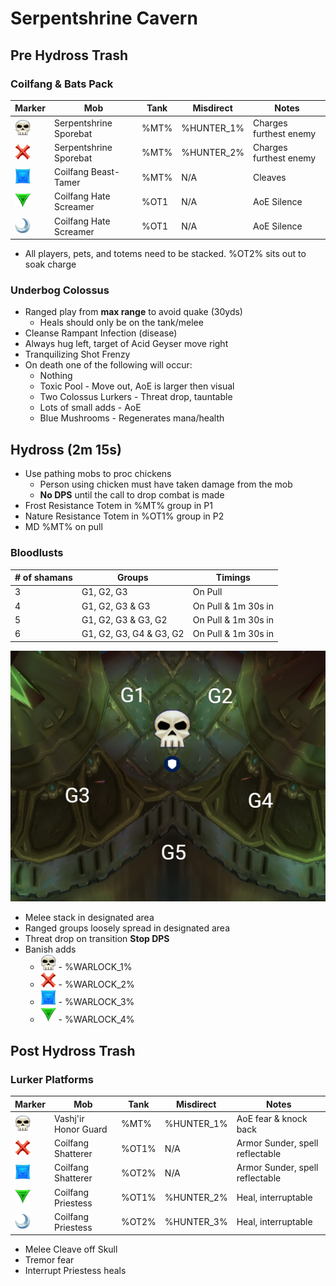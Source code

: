 # Serpentshrine Cavern

## Pre Hydross Trash
### Coilfang & Bats Pack
Marker | Mob | Tank | Misdirect | Notes
-------|-----|------|-----------|------
<img src="images/skull.png" width="25" height="25"> | Serpentshrine Sporebat | %MT% | %HUNTER_1% | Charges furthest enemy
<img src="images/cross.png" width="25" height="25"> | Serpentshrine Sporebat | %MT% | %HUNTER_2% | Charges furthest enemy
<img src="images/square.png" width="25" height="25"> | Coilfang Beast-Tamer | %MT%  | N/A | Cleaves
<img src="images/triangle.png" width="25" height="25"> | Coilfang Hate Screamer | %OT1 | N/A | AoE Silence
<img src="images/moon.png" width="25" height="25"> | Coilfang Hate Screamer | %OT1 | N/A | AoE Silence
* All players, pets, and totems need to be stacked. %OT2% sits out to soak charge

### Underbog Colossus
* Ranged play from **max range** to avoid quake (30yds)
    * Heals should only be on the tank/melee
* Cleanse Rampant Infection (disease)
* Always hug left, target of Acid Geyser move right
* Tranquilizing Shot Frenzy
* On death one of the following will occur:
    * Nothing
    * Toxic Pool - Move out, AoE is larger then visual
    * Two Colossus Lurkers - Threat drop, tauntable
    * Lots of small adds - AoE
    * Blue Mushrooms - Regenerates mana/health

## Hydross (2m 15s)
* Use pathing mobs to proc chickens
    * Person using chicken must have taken damage from the mob
    * **No DPS** until the call to drop combat is made
* Frost Resistance Totem in %MT% group in P1
* Nature Resistance Totem in %OT1% group in P2
* MD %MT% on pull
### Bloodlusts
\# of shamans | Groups | Timings
-------------|--------|---------
3 | G1, G2, G3 | On Pull
4 | G1, G2, G3 & G3 | On Pull & 1m 30s in
5 | G1, G2, G3 & G3, G2 | On Pull & 1m 30s in
6 | G1, G2, G3, G4 & G3, G2 | On Pull & 1m 30s in

![Hydross](images/hydross.png)

* Melee stack in designated area
* Ranged groups loosely spread in designated area
* Threat drop on transition **Stop DPS**
* Banish adds
    * <img src="images/skull.png" width="25" height="25"> - %WARLOCK_1%
    * <img src="images/cross.png" width="25" height="25"> - %WARLOCK_2%
    * <img src="images/square.png" width="25" height="25"> - %WARLOCK_3%
    * <img src="images/triangle.png" width="25" height="25"> - %WARLOCK_4%

## Post Hydross Trash
### Lurker Platforms
Marker | Mob | Tank | Misdirect | Notes
-------|-----|------|-----------|------
<img src="images/skull.png" width="25" height="25"> | Vashj'ir Honor Guard | %MT% | %HUNTER_1% | AoE fear & knock back
<img src="images/cross.png" width="25" height="25"> | Coilfang Shatterer | %OT1% | N/A | Armor Sunder, spell reflectable
<img src="images/square.png" width="25" height="25"> | Coilfang Shatterer | %OT2% | N/A | Armor Sunder, spell reflectable
<img src="images/triangle.png" width="25" height="25"> | Coilfang Priestess | %OT1% | %HUNTER_2% | Heal, interruptable
<img src="images/moon.png" width="25" height="25"> | Coilfang Priestess | %OT2% | %HUNTER_3% | Heal, interruptable
* Melee Cleave off Skull
* Tremor fear
* Interrupt Priestess heals
